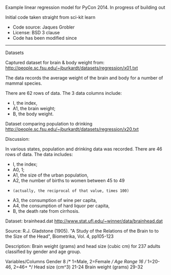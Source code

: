 Example linear regression model for PyCon 2014. In progress of building out

Initial code taken straight from sci-kit learn
- Code source: Jaques Grobler
- License: BSD 3 clause
- Code has been modified since

***************

Datasets

Captured dataset for brain & body weight from: http://people.sc.fsu.edu/~jburkardt/datasets/regression/x01.txt

The data records the average weight of the brain and body for a number of mammal species.  

There are 62 rows of data.  The 3 data columns include:
- I,  the index,
- A1, the brain weight;
- B,  the body weight.


Dataset comparing population to drinking
http://people.sc.fsu.edu/~jburkardt/datasets/regression/x20.txt

Discussion:

In various states, population and drinking data was recorded. There are 46 rows of data.  The data includes:
- I,  the index;
- A0, 1;
- A1, the size of the urban population,
- A2, the number of births to women between 45 to 49
-     (actually, the reciprocal of that value, times 100)
- A3, the consumption of wine per capita,
- A4, the consumption of hard liquor per capita,
- B,  the death rate from cirrhosis.



Dataset:  brainhead.dat
http://www.stat.ufl.edu/~winner/data/brainhead.dat

Source: R.J. Gladstone (1905). "A Study of the Relations of the Brain to 
to the Size of the Head", Biometrika, Vol. 4, pp105-123

Description: Brain weight (grams) and head size (cubic cm) for 237
adults classified by gender and age group.

Variables/Columns
Gender   8   /* 1=Male, 2=Female  */
Age Range  16   /* 1=20-46, 2=46+  */
Head size (cm^3)  21-24
Brain weight (grams)  29-32